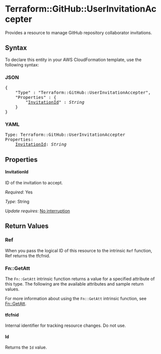 # Terraform::GitHub::UserInvitationAccepter

Provides a resource to manage GitHub repository collaborator invitations.

## Syntax

To declare this entity in your AWS CloudFormation template, use the following syntax:

### JSON

<pre>
{
    "Type" : "Terraform::GitHub::UserInvitationAccepter",
    "Properties" : {
        "<a href="#invitationid" title="InvitationId">InvitationId</a>" : <i>String</i>
    }
}
</pre>

### YAML

<pre>
Type: Terraform::GitHub::UserInvitationAccepter
Properties:
    <a href="#invitationid" title="InvitationId">InvitationId</a>: <i>String</i>
</pre>

## Properties

#### InvitationId

ID of the invitation to accept.

_Required_: Yes

_Type_: String

_Update requires_: [No interruption](https://docs.aws.amazon.com/AWSCloudFormation/latest/UserGuide/using-cfn-updating-stacks-update-behaviors.html#update-no-interrupt)

## Return Values

### Ref

When you pass the logical ID of this resource to the intrinsic `Ref` function, Ref returns the tfcfnid.

### Fn::GetAtt

The `Fn::GetAtt` intrinsic function returns a value for a specified attribute of this type. The following are the available attributes and sample return values.

For more information about using the `Fn::GetAtt` intrinsic function, see [Fn::GetAtt](https://docs.aws.amazon.com/AWSCloudFormation/latest/UserGuide/intrinsic-function-reference-getatt.html).

#### tfcfnid

Internal identifier for tracking resource changes. Do not use.

#### Id

Returns the <code>Id</code> value.

